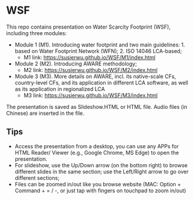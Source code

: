 # WSF

This repo contains presentation on Water Scarcity Footprint (WSF), including three modules: 

 - Module 1 (M1). Introducing water footprint and two main guidelines: 1. based on Water Footprint Network (WFN); 2. ISO 14046 LCA-based; 
   - M1 link: https://susierwu.github.io/WSF/M1/index.html
 - Module 2 (M2). Introducing AWARE methodology; 
   - M2 link: https://susierwu.github.io/WSF/M2/index.html
 - Module 3 (M3). More details on AWARE, incl. its native-scale CFs, country-level CFs, and its application in different LCA software, as well as its application in regionalized LCA
   - M3 link: https://susierwu.github.io/WSF/M3/index.html
 

The presentation is saved as Slideshow.HTML or HTML file. Audio files (in Chinese) are inserted in the file. 
 
## Tips
 - Access the presentation from a desktop, you can use any APPs for HTML Reader/ Viewer (e.g., Google Chrome, MS Edge) to open the presentation.
 - For slideshow, use the Up/Down arrow (on the bottom right) to browse different slides in the same section; use the Left/Right arrow to go over different sections; 
 - Files can be zoomed in/out like you browse website (MAC: Option + Command + = / -, or just tap with fingers on touchpad to zoom in/out)
